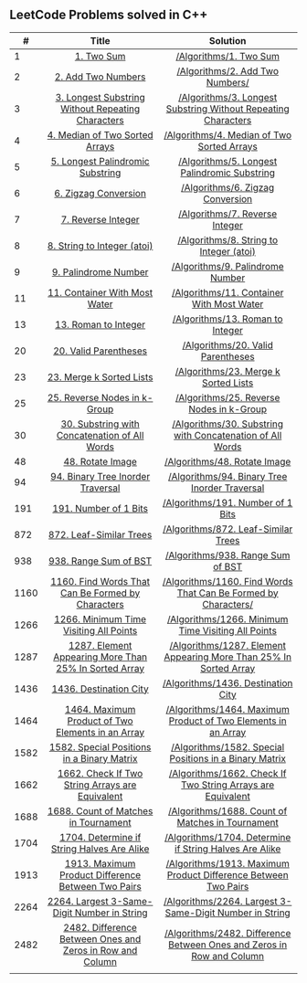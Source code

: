 ## LeetCode Problems solved in C++

| # | Title | Solution |
| - |:-----:|:--------:|
| 1|[1. Two Sum](https://leetcode.com/problems/two-sum/)|[/Algorithms/1. Two Sum](https://github.com/PabloMorer/LeetCode/tree/main/Algorithms/1.%20Two%20Sum)
| 2|[2. Add Two Numbers](https://leetcode.com/problems/add-two-numbers/)|[/Algorithms/2. Add Two Numbers/](https://github.com/PabloMorer/LeetCode/tree/main/Algorithms/2.%20Add%20Two%20Numbers)
| 3|[3. Longest Substring Without Repeating Characters](https://leetcode.com/problems/add-two-numbers/)|[/Algorithms/3. Longest Substring Without Repeating Characters](https://github.com/PabloMorer/LeetCode/tree/main/Algorithms/3.%20Longest%20Substring%20Without%20Repeating%20Characters)
| 4|[4. Median of Two Sorted Arrays](https://leetcode.com/problems/median-of-two-sorted-arrays/)|[/Algorithms/4. Median of Two Sorted Arrays](https://github.com/PabloMorer/LeetCode/tree/main/Algorithms/4.%20Median%20of%20Two%20Sorted%20Arrays)
| 5|[5. Longest Palindromic Substring](https://leetcode.com/problems/longest-palindromic-substring/)|[/Algorithms/5. Longest Palindromic Substring](https://github.com/PabloMorer/LeetCode/tree/main/Algorithms/5.%20Longest%20Palindromic%20Substring)
| 6|[6. Zigzag Conversion](https://leetcode.com/problems/zigzag-conversion/)|[/Algorithms/6. Zigzag Conversion](https://github.com/PabloMorer/LeetCode/tree/main/Algorithms/6.%20Zigzag%20Conversion)
| 7|[7. Reverse Integer](https://leetcode.com/problems/reverse-integer/)|[/Algorithms/7. Reverse Integer](https://github.com/PabloMorer/LeetCode/tree/main/Algorithms/7.%20Reverse%20Integer)
| 8|[8. String to Integer (atoi)](https://leetcode.com/problems/string-to-integer-atoi/)|[/Algorithms/8. String to Integer (atoi)](https://github.com/PabloMorer/LeetCode/tree/main/Algorithms/8.%20String%20to%20Integer%20(atoi))
| 9|[9. Palindrome Number](https://leetcode.com/problems/palindrome-number/)|[/Algorithms/9. Palindrome Number](https://github.com/PabloMorer/LeetCode/tree/main/Algorithms/9.%20Palindrome%20Number)
| 11|[11. Container With Most Water](https://leetcode.com/problems/container-with-most-water/)|[/Algorithms/11. Container With Most Water](https://github.com/PabloMorer/LeetCode/tree/main/Algorithms/11.%20Container%20With%20Most%20Water)
| 13|[13. Roman to Integer](https://github.com/PabloMorer/LeetCode/tree/main/Algorithms/13.%20Roman%20to%20Integer)|[/Algorithms/13. Roman to Integer](https://leetcode.com/problems/roman-to-integer/)
| 20|[20. Valid Parentheses](https://leetcode.com/problems/valid-parentheses)|[/Algorithms/20. Valid Parentheses](https://github.com/PabloMorer/LeetCode/tree/main/Algorithms/20.%20Valid%20Parentheses)
| 23|[23. Merge k Sorted Lists](https://leetcode.com/problems/merge-k-sorted-lists/)|[/Algorithms/23. Merge k Sorted Lists](https://github.com/PabloMorer/LeetCode/blob/main/Algorithms/23.%20Merge%20k%20Sorted%20Lists/23_Merge_k_Sorted_lists.cpp) 
| 25|[25. Reverse Nodes in k-Group](https://leetcode.com/problems/reverse-nodes-in-k-group/)|[/Algorithms/25. Reverse Nodes in k-Group](https://github.com/PabloMorer/LeetCode/tree/main/Algorithms/25.%20Reverse%20Nodes%20in%20k-Group) 
| 30|[30. Substring with Concatenation of All Words](https://leetcode.com/problems/substring-with-concatenation-of-all-words/)|[/Algorithms/30. Substring with Concatenation of All Words](https://github.com/PabloMorer/LeetCode/tree/main/Algorithms/30.%20Substring%20with%20Concatenation%20of%20All%20Words) 
| 48|[48. Rotate Image](https://leetcode.com/problems/rotate-image)|[/Algorithms/48. Rotate Image](https://github.com/PabloMorer/LeetCode/tree/main/Algorithms/48.%20Rotate%20Image)
| 94|[94. Binary Tree Inorder Traversal](https://leetcode.com/problems/binary-tree-inorder-traversal)|[/Algorithms/94. Binary Tree Inorder Traversal](https://github.com/PabloMorer/LeetCode/tree/main/Algorithms/94.%20Binary%20Tree%20Inorder%20Traversal)
| 191|[191. Number of 1 Bits](https://leetcode.com/problems/number-of-1-bits/)|[/Algorithms/191. Number of 1 Bits](https://github.com/PabloMorer/LeetCode/tree/main/Algorithms/](https://github.com/PabloMorer/LeetCode/tree/main/Algorithms/94.%20Binary%20Tree%20Inorder%20Traversal))
| 872|[872. Leaf-Similar Trees](https://leetcode.com/problems/leaf-similar-trees/)|[/Algorithms/872. Leaf-Similar Trees](https://github.com/PabloMorer/LeetCode/tree/main/Algorithms/872.%20Leaf-Similar%20Trees)
| 938|[938. Range Sum of BST](https://leetcode.com/problems/range-sum-of-bst/)|[/Algorithms/938. Range Sum of BST](https://github.com/PabloMorer/LeetCode/tree/main/Algorithms/938.%20Range%20Sum%20of%20BST)
|1160|[1160. Find Words That Can Be Formed by Characters](https://leetcode.com/problems/find-words-that-can-be-formed-by-characters/)|[/Algorithms/1160. Find Words That Can Be Formed by Characters/](https://github.com/PabloMorer/LeetCode/tree/main/Algorithms/1160.%20Find%20Words%20That%20Can%20Be%20Formed%20by%20Characters)
|1266|[1266. Minimum Time Visiting All Points](https://leetcode.com/problems/minimum-time-visiting-all-points)|[/Algorithms/1266. Minimum Time Visiting All Points](https://github.com/PabloMorer/LeetCode/tree/main/Algorithms/1266.%20Minimum%20Time%20Visiting%20All%20Points)
|1287|[1287. Element Appearing More Than 25% In Sorted Array](https://leetcode.com/problems/element-appearing-more-than-25-in-sorted-array/)|[/Algorithms/1287. Element Appearing More Than 25% In Sorted Array](https://github.com/PabloMorer/LeetCode/tree/main/Algorithms/1287.%20Element%20Appearing%20More%20Than%2025%25%20In%20Sorted%20Array)
|1436|[1436. Destination City](https://leetcode.com/problems/destination-city/)|[/Algorithms/1436. Destination City](https://github.com/PabloMorer/LeetCode/tree/main/Algorithms/1436.%20Destination%20City)
|1464|[1464. Maximum Product of Two Elements in an Array](https://leetcode.com/problems/maximum-product-of-two-elements-in-an-array/)|[/Algorithms/1464. Maximum Product of Two Elements in an Array](https://github.com/PabloMorer/LeetCode/tree/main/Algorithms/1464.%20Maximum%20Product%20of%20Two%20Elements%20in%20an%20Array)
|1582|[1582. Special Positions in a Binary Matrix](https://leetcode.com/problems/special-positions-in-a-binary-matrix/)|[/Algorithms/1582. Special Positions in a Binary Matrix](https://github.com/PabloMorer/LeetCode/tree/main/Algorithms/1582.%20Special%20Positions%20in%20a%20Binary%20Matrix)
|1662|[1662. Check If Two String Arrays are Equivalent](https://leetcode.com/problems/check-if-two-string-arrays-are-equivalent/)|[/Algorithms/1662. Check If Two String Arrays are Equivalent](https://github.com/PabloMorer/LeetCode/tree/main/Algorithms/1662.%20Check%20If%20Two%20String%20Arrays%20are%20Equivalent) 
|1688|[1688. Count of Matches in Tournament](https://leetcode.com/problems/count-of-matches-in-tournament/)|[/Algorithms/1688. Count of Matches in Tournament](https://github.com/PabloMorer/LeetCode/tree/main/Algorithms/1688.%20Count%20of%20Matches%20in%20Tournament)
|1704|[1704. Determine if String Halves Are Alike](https://leetcode.com/problems/determine-if-string-halves-are-alike/)|[/Algorithms/1704. Determine if String Halves Are Alike](https://github.com/PabloMorer/LeetCode/tree/main/Algorithms/1704.%20Determine%20if%20String%20Halves%20Are%20Alike)
|1913|[1913. Maximum Product Difference Between Two Pairs](https://leetcode.com/problems/maximum-product-difference-between-two-pairs/)|[/Algorithms/1913. Maximum Product Difference Between Two Pairs](https://github.com/PabloMorer/LeetCode/tree/main/Algorithms/1913.%20Maximum%20Product%20Difference%20Between%20Two%20Pairs)
|2264|[2264. Largest 3-Same-Digit Number in String](https://leetcode.com/problems/largest-3-same-digit-number-in-string/)|[/Algorithms/2264. Largest 3-Same-Digit Number in String](https://github.com/PabloMorer/LeetCode/tree/main/Algorithms/2264.%20Largest%203-Same-Digit%20Number%20in%20String)
|2482|[2482. Difference Between Ones and Zeros in Row and Column](https://leetcode.com/problems/difference-between-ones-and-zeros-in-row-and-column/)|[/Algorithms/2482. Difference Between Ones and Zeros in Row and Column](https://github.com/PabloMorer/LeetCode/tree/main/Algorithms/2482.%20Difference%20Between%20Ones%20and%20Zeros%20in%20Row%20and%20Column)
||
